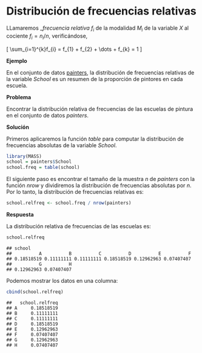 
# Distribución de frecuencias relativas

LLamaremos __frecuencia relativa_ $f_{i}$ de la modalidad $M_{i}$ de la variable $X$ al cociente $f_{i} = n_{i}/n$, verificándose,

\[
\sum_{i=1}^{k}f_{i} = f_{1} + f_{2} + \dots + f_{k} = 1
\]

__Ejemplo__

En el conjunto de datos [painters](./README.md), la distribución de frecuencias relativas de la variable _School_ es un resumen de la proporción de pintores en cada escuela.

__Problema__

Encontrar la distribución relativa de frecuencias de las escuelas de pintura en el conjunto de datos _painters_.

__Solución__

Primeros aplicaremos la función _table_ para computar la distribución de frecuencias absolutas de la variable _School_.


```r
library(MASS)
school = painters$School
school.freq = table(school)
```

El siguiente paso es encontrar el tamaño de la muestra $n$ de _painters_ con la función _nrow_ y dividiremos la distribución de frecuencias absolutas por $n$. Por lo tanto, la distribución de frecuencias relativas es:


```r
school.relfreq <- school.freq / nrow(painters)
```

__Respuesta__

La distribución relativa de frecuencias de las escuelas es:


```r
school.relfreq
```

```
## school
##          A          B          C          D          E          F 
## 0.18518519 0.11111111 0.11111111 0.18518519 0.12962963 0.07407407 
##          G          H 
## 0.12962963 0.07407407
```
Podemos mostrar los datos en una columna:


```r
cbind(school.relfreq)
```

```
##   school.relfreq
## A     0.18518519
## B     0.11111111
## C     0.11111111
## D     0.18518519
## E     0.12962963
## F     0.07407407
## G     0.12962963
## H     0.07407407
```







